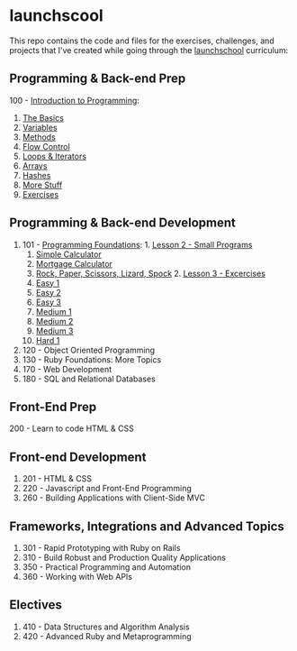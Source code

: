 # launchscool 

This repo contains the code and files for the exercises, challenges, and projects that I've created while going through the [launchschool](https://launchschool.com) curriculum:

## Programming & Back-end Prep
100 - [Introduction to Programming](100/): 
  1. [The Basics](100/the_basics/solutions.rb)
  2. [Variables](100/variables/solutions.rb)
  3. [Methods](100/methods/solutions.rb)
  4. [Flow Control](100/flow_control/solutions.rb)
  5. [Loops & Iterators](100/loops_iterators/solutions.rb)
  6. [Arrays](100/arrays/solutions.rb)
  7. [Hashes](100/hashes/solutions.rb)
  8. [More Stuff](100/more_stuff/solutions.rb)
  9. [Exercises](100/exercises/solutions.rb)

## Programming & Back-end Development
  1. 101 - [Programming Foundations](101/):
    1. [Lesson 2 - Small Programs](101/lesson_2)
      1. [Simple Calculator](101/lesson_2/calc.rb)
      2. [Mortgage Calculator](101/lesson_2/mortgage_calc.rb)
      3. [Rock, Paper, Scissors, Lizard, Spock](101/lesson_2/rock_paper_scissors_lizard_spock.rb)
    2. [Lesson 3 - Excercises](101/lesson_3)
      1. [Easy 1](101/lesson_3/easy_1/solutions.rb)
      2. [Easy 2](101/lesson_3/easy_2/solutions.rb)
      3. [Easy 3](101/lesson_3/easy_3/solutions.rb)
      4. [Medium 1](101/lesson_3/medium_1/solutions.rb)
      5. [Medium 2](101/lesson_3/medium_2/solutions.rb)
      6. [Medium 3](101/lesson_3/medium_3/solutions.rb)
      7. [Hard 1](101/lesson_3/hard_1/solutions.rb)
  2. 120 - Object Oriented Programming
  3. 130 - Ruby Foundations: More Topics
  4. 170 - Web Development
  5. 180 - SQL and Relational Databases

## Front-End Prep
200 - Learn to code HTML & CSS

## Front-end Development
  1. 201 - HTML & CSS
  2. 220 - Javascript and Front-End Programming
  3. 260 - Building Applications with Client-Side MVC

## Frameworks, Integrations and Advanced Topics
  1. 301 - Rapid Prototyping with Ruby on Rails
  2. 310 - Build Robust and Production Quality Applications
  3. 350 - Practical Programming and Automation
  4. 360 - Working with Web APIs

## Electives
  1. 410 - Data Structures and Algorithm Analysis
  2. 420 - Advanced Ruby and Metaprogramming
